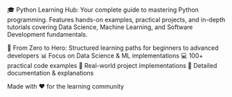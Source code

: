 🎓 Python Learning Hub: Your complete guide to mastering Python programming. Features hands-on examples, practical projects, and in-depth tutorials covering Data Science, Machine Learning, and Software Development fundamentals.

🚀 From Zero to Hero: Structured learning paths for beginners to advanced developers
📊 Focus on Data Science & ML implementations
💻 100+ practical code examples
🔬 Real-world project implementations
📝 Detailed documentation & explanations

Made with ❤️ for the learning community
